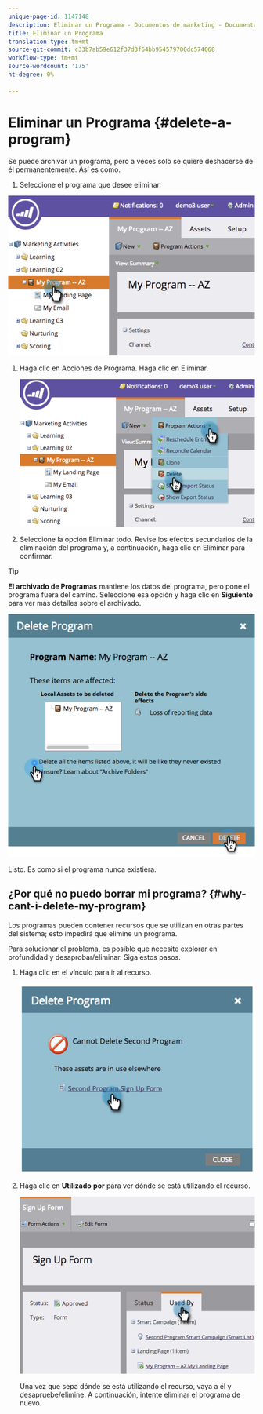 ```yaml
---
unique-page-id: 1147148
description: Eliminar un Programa - Documentos de marketing - Documentación del producto
title: Eliminar un Programa
translation-type: tm+mt
source-git-commit: c33b7ab59e612f37d3f64bb954579700dc574068
workflow-type: tm+mt
source-wordcount: '175'
ht-degree: 0%

---
```



# Eliminar un Programa {#delete-a-program}

Se puede archivar un programa, pero a veces sólo se quiere deshacerse de él permanentemente. Así es como.

1. Seleccione el programa que desee eliminar.

![](assets/image2014-9-23-15-3a40-3a57.png)

1. Haga clic en Acciones de Programa. Haga clic en Eliminar.

   ![](assets/image2014-9-23-15-3a41-3a11.png)

1. Seleccione la opción Eliminar todo. Revise los efectos secundarios de la eliminación del programa y, a continuación, haga clic en Eliminar para confirmar.

>[!TIP]
>
>**El archivado de Programas** mantiene los datos del programa, pero pone el programa fuera del camino. Seleccione esa opción y haga clic en **Siguiente** para ver más detalles sobre el archivado.

![](assets/2017-05-05-15-04-15.png)

Listo. Es como si el programa nunca existiera.

## ¿Por qué no puedo borrar mi programa? {#why-cant-i-delete-my-program}

Los programas pueden contener recursos que se utilizan en otras partes del sistema; esto impedirá que elimine un programa.

Para solucionar el problema, es posible que necesite explorar en profundidad y desaprobar/eliminar. Siga estos pasos.

1. Haga clic en el vínculo para ir al recurso.

   ![](assets/image2014-9-23-15-3a42-3a10.png)

1. Haga clic en **Utilizado** **por** para ver dónde se está utilizando el recurso.

   ![](assets/image2014-9-23-15-3a42-3a57.png)

   Una vez que sepa dónde se está utilizando el recurso, vaya a él y desapruebe/elimine. A continuación, intente eliminar el programa de nuevo.

